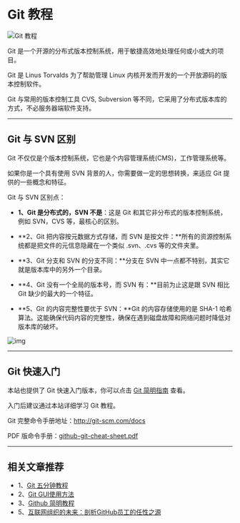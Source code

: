 # Git 教程

![Git 教程](https://www.runoob.com/wp-content/uploads/2015/02/f7246b600c338744a9591cd7530fd9f9d62aa0f8.png)

Git 是一个开源的分布式版本控制系统，用于敏捷高效地处理任何或小或大的项目。

Git 是 Linus Torvalds 为了帮助管理 Linux 内核开发而开发的一个开放源码的版本控制软件。

Git 与常用的版本控制工具 CVS, Subversion 等不同，它采用了分布式版本库的方式，不必服务器端软件支持。

------

## Git 与 SVN 区别

Git 不仅仅是个版本控制系统，它也是个内容管理系统(CMS)，工作管理系统等。

如果你是一个具有使用 SVN 背景的人，你需要做一定的思想转换，来适应 Git 提供的一些概念和特征。

Git 与 SVN 区别点：

- **1、Git 是分布式的，SVN 不是**：这是 Git 和其它非分布式的版本控制系统，例如 SVN，CVS 等，最核心的区别。

- **2、Git 把内容按元数据方式存储，而 SVN 是按文件：**所有的资源控制系统都是把文件的元信息隐藏在一个类似 .svn、.cvs 等的文件夹里。

- **3、Git 分支和 SVN 的分支不同：**分支在 SVN 中一点都不特别，其实它就是版本库中的另外一个目录。

- **4、Git 没有一个全局的版本号，而 SVN 有：**目前为止这是跟 SVN 相比 Git 缺少的最大的一个特征。

- **5、Git 的内容完整性要优于 SVN：**Git 的内容存储使用的是 SHA-1 哈希算法。这能确保代码内容的完整性，确保在遇到磁盘故障和网络问题时降低对版本库的破坏。

  

![img](https://www.runoob.com/wp-content/uploads/2015/02/0D32F290-80B0-4EA4-9836-CA58E22569B3.jpg)

------

## Git 快速入门

本站也提供了 Git 快速入门版本，你可以点击 [Git 简明指南](https://www.runoob.com/manual/git-guide/) 查看。

入门后建议通过本站详细学习 Git 教程。

Git 完整命令手册地址：http://git-scm.com/docs

PDF 版命令手册：[github-git-cheat-sheet.pdf](https://www.runoob.com/manual/github-git-cheat-sheet.pdf)

------

## 相关文章推荐

- 1、[Git 五分钟教程](https://www.runoob.com/w3cnote/git-five-minutes-tutorial.html)
- 2、[Git GUI使用方法](https://www.runoob.com/w3cnote/git-gui-window.html)
- 3、[Github 简明教程](https://www.runoob.com/w3cnote/git-guide.html)
- 5、[互联网组织的未来：剖析GitHub员工的任性之源](https://www.runoob.com/w3cnote/internet-organization-github.html)
